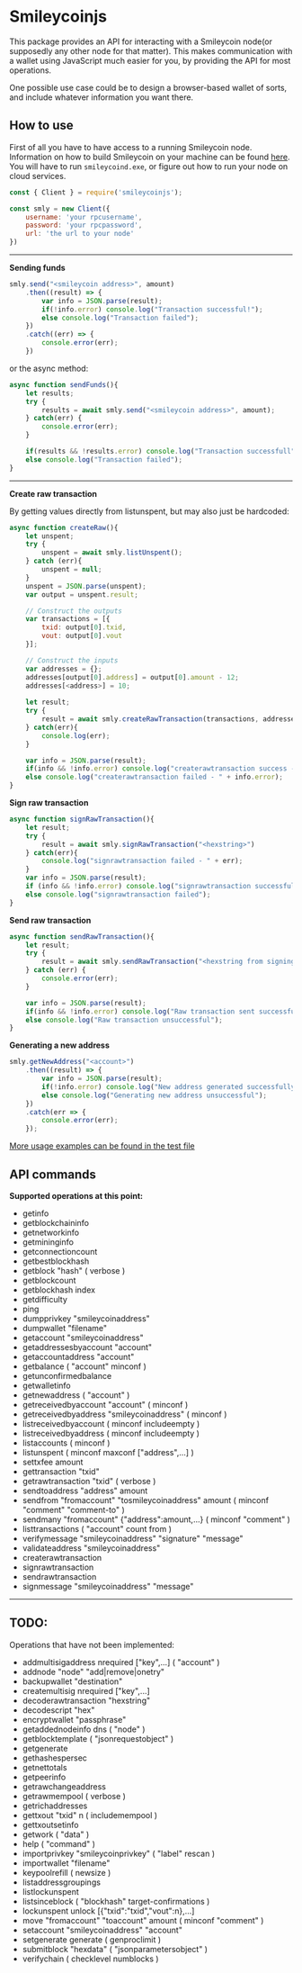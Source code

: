 # Smileycoinjs

This package provides an API for interacting with a Smileycoin node(or supposedly any other node for that matter). This makes communication with a wallet using JavaScript much easier for you, by providing the API for most operations. 

One possible use case could be to design a browser-based wallet of sorts, and include whatever information you want there.

## How to use 

First of all you have to have access to a running Smileycoin node. Information on how to build Smileycoin on your machine can be found [here](https://github.com/tutor-web/smileyCoin/tree/master/doc). You will have to run `smileycoind.exe`, or figure out how to run your node on cloud services.

```js
const { Client } = require('smileycoinjs');

const smly = new Client({
    username: 'your rpcusername',
    password: 'your rpcpassword',
    url: 'the url to your node'
})
```

---

**Sending funds**

```js
smly.send("<smileycoin address>", amount)
    .then((result) => {
        var info = JSON.parse(result);
        if(!info.error) console.log("Transaction successful!");
        else console.log("Transaction failed");
    })
    .catch((err) => {
        console.error(err);
    })
```

or the async method:

```js
async function sendFunds(){
    let results;
    try {
        results = await smly.send("<smileycoin address>", amount);
    } catch(err) {
        console.error(err);
    }

    if(results && !results.error) console.log("Transaction successfull");
    else console.log("Transaction failed"); 
}
```

---

**Create raw transaction**

By getting values directly from listunspent, but may also just be hardcoded:

```js
async function createRaw(){
    let unspent;
    try {
        unspent = await smly.listUnspent();
    } catch (err){
        unspent = null;
    }
    unspent = JSON.parse(unspent);
    var output = unspent.result;

    // Construct the outputs
    var transactions = [{
        txid: output[0].txid,
        vout: output[0].vout
    }];

    // Construct the inputs
    var addresses = {};
    addresses[output[0].address] = output[0].amount - 12;
    addresses[<address>] = 10;
    
    let result;
    try {
        result = await smly.createRawTransaction(transactions, addresses);
    } catch(err){
        console.log(err);
    }

    var info = JSON.parse(result);
    if(info && !info.error) console.log("createrawtransaction success - hexstring: " + info.result);
    else console.log("createrawtransaction failed - " + info.error);
}
```

**Sign raw transaction**

```js
async function signRawTransaction(){
    let result;
    try { 
        result = await smly.signRawTransaction("<hexstring>")
    } catch(err){
        console.log("signrawtransaction failed - " + err);
    }
    var info = JSON.parse(result);
    if (info && !info.error) console.log("signrawtransaction successful - " + info.result);
    else console.log("signrawtransaction failed");
}
```

**Send raw transaction**

```js
async function sendRawTransaction(){
    let result;
    try {
        result = await smly.sendRawTransaction("<hexstring from signing>");
    } catch (err) {
        console.error(err);
    }

    var info = JSON.parse(result);
    if(info && !info.error) console.log("Raw transaction sent successfully - " + info.result);
    else console.log("Raw transaction unsuccessful");
}
```

**Generating a new address**

```js
smly.getNewAddress("<account>")
    .then((result) => {
        var info = JSON.parse(result);
        if(!info.error) console.log("New address generated successfully!");
        else console.log("Generating new address unsuccessful");
    })
    .catch(err => {
        console.error(err);
    });
```

[More usage examples can be found in the test file](index.tests.js)



## API commands

**Supported operations at this point:**

+ getinfo
+ getblockchaininfo
+ getnetworkinfo
+ getmininginfo
+ getconnectioncount
+ getbestblockhash
+ getblock "hash" ( verbose )
+ getblockcount
+ getblockhash index
+ getdifficulty
+ ping
+ dumpprivkey "smileycoinaddress"
+ dumpwallet "filename"
+ getaccount "smileycoinaddress"
+ getaddressesbyaccount "account"
+ getaccountaddress "account"
+ getbalance ( "account" minconf )
+ getunconfirmedbalance
+ getwalletinfo
+ getnewaddress ( "account" )
+ getreceivedbyaccount "account" ( minconf )
+ getreceivedbyaddress "smileycoinaddress" ( minconf )
+ listreceivedbyaccount ( minconf includeempty )
+ listreceivedbyaddress ( minconf includeempty )
+ listaccounts ( minconf )
+ listunspent ( minconf maxconf  ["address",...] )
+ settxfee amount
+ gettransaction "txid"
+ getrawtransaction "txid" ( verbose )
+ sendtoaddress "address" amount
+ sendfrom "fromaccount" "tosmileycoinaddress" amount ( minconf "comment" "comment-to" )
+ sendmany "fromaccount" {"address":amount,...} ( minconf "comment" )
+ listtransactions ( "account" count from )
+ verifymessage "smileycoinaddress" "signature" "message"
+ validateaddress "smileycoinaddress"
+ createrawtransaction
+ signrawtransaction
+ sendrawtransaction
+ signmessage "smileycoinaddress" "message"

---

## TODO:

Operations that have not been implemented:

+ addmultisigaddress nrequired ["key",...] ( "account" )
+ addnode "node" "add|remove|onetry"
+ backupwallet "destination"
+ createmultisig nrequired ["key",...]
+ decoderawtransaction "hexstring"
+ decodescript "hex"
+ encryptwallet "passphrase"
+ getaddednodeinfo dns ( "node" )
+ getblocktemplate ( "jsonrequestobject" )
+ getgenerate
+ gethashespersec
+ getnettotals
+ getpeerinfo
+ getrawchangeaddress
+ getrawmempool ( verbose )
+ getrichaddresses
+ gettxout "txid" n ( includemempool )
+ gettxoutsetinfo
+ getwork ( "data" )
+ help ( "command" )
+ importprivkey "smileycoinprivkey" ( "label" rescan )
+ importwallet "filename"
+ keypoolrefill ( newsize )
+ listaddressgroupings
+ listlockunspent
+ listsinceblock ( "blockhash" target-confirmations )
+ lockunspent unlock [{"txid":"txid","vout":n},...]
+ move "fromaccount" "toaccount" amount ( minconf "comment" )
+ setaccount "smileycoinaddress" "account"
+ setgenerate generate ( genproclimit )
+ submitblock "hexdata" ( "jsonparametersobject" )
+ verifychain ( checklevel numblocks )

